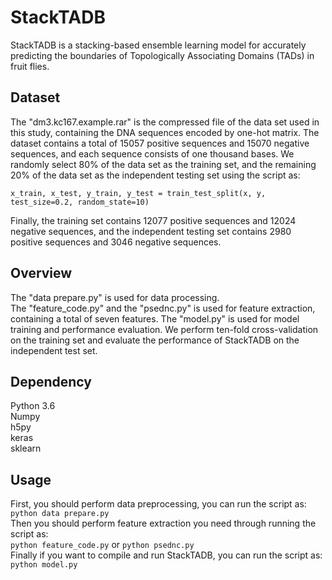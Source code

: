 # StackTADB
StackTADB is a stacking-based ensemble learning model for accurately predicting the boundaries of Topologically Associating Domains (TADs) in fruit flies.

## Dataset
The "dm3.kc167.example.rar" is the compressed file of the data set used in this study, containing the DNA sequences encoded by one-hot matrix. The dataset contains a total of 15057 positive sequences and 15070 negative sequences, and each sequence consists of one thousand bases. We randomly select 80% of the data set as the training set, and the remaining 20% of the data set as the independent testing set using the script as:

`x_train, x_test, y_train, y_test = train_test_split(x, y, test_size=0.2, random_state=10)`

Finally, the training set contains 12077 positive sequences and 12024 negative sequences, and the independent testing set contains 2980 positive sequences and 3046 negative sequences.

## Overview
 
The "data prepare.py" is used for data processing.  
The "feature_code.py" and the "psednc.py" is used for feature extraction, containing a total of seven features. 
The "model.py" is used for model training and performance evaluation. We perform ten-fold cross-validation on the training set and evaluate the performance of StackTADB on the independent test set.

## Dependency
Python 3.6  
Numpy  
h5py  
keras  
sklearn

## Usage
First, you should perform data preprocessing, you can run the script as:  
`python data prepare.py`  
Then you should perform feature extraction you need through running the script as:  
`python feature_code.py` or `python psednc.py`  
Finally if you want to compile and run StackTADB, you can run the script as:  
`python model.py`
